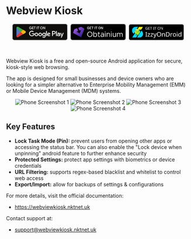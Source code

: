 # Webview Kiosk

<div align="center">

[<img src="./docs/public/static/images/badges/google-play.svg" alt="Get it on Google Play" width="30%" style="margin: 0 2px;" />](https://apps.obtainium.imranr.dev/redirect?r=obtainium://add/https://github.com/nktnet1/webview-kiosk)
[<img src="./docs/public/static/images/badges/obtanium.png" alt="Get it on Obtanium" width="30%" style="margin: 0 2px;" />](https://apps.obtainium.imranr.dev/redirect?r=obtainium://add/https://github.com/nktnet1/webview-kiosk)
[<img src="./docs/public/static/images/badges/izzy-on-droid.svg" alt="Get it on IzzyOnDroid" width="30%" style="margin: 0 2px;" />](https://apt.izzysoft.de/fdroid/index/apk/uk.nktnet.webviewkiosk)

</div>

<br />

Webview Kiosk is a free and open-source Android application for secure,
kiosk-style web browsing.

The app is designed for small businesses and device owners who are looking for
a simpler alternative to Enterprise Mobility Management (EMM) or Mobile Device
Management (MDM) systems.

<div align="center">
  <img src="./metadata/en-US/images/phoneScreenshots/001.phone-default.png" width="23%" alt="Phone Screenshot 1" />
  <img src="./metadata/en-US/images/phoneScreenshots/002.phone-locked.png" width="23%" alt="Phone Screenshot 2"/>
  <img src="./metadata/en-US/images/phoneScreenshots/003.phone-page-blocked.png" width="23%" alt="Phone Screenshot 3" />
  <img src="./metadata/en-US/images/phoneScreenshots/004.phone-settings.png" width="23%" alt="Phone Screenshot 4" />
</div>

## Key Features

- **Lock Task Mode (Pin):** prevent users from opening other apps or accessing the
  status bar. You can also enable the "Lock device when unpinning" android feature to
  further enhance security
- **Protected Settings:** protect app settings with biometrics or device credentials
- **URL Filtering:** supports regex-based blacklist and whitelist to control web access
- **Export/Import:** allow for backups of settings & configurations

For more details, visit the official documentation:

- https://webviewkiosk.nktnet.uk

Contact support at:

- support@webviewkiosk.nktnet.uk
